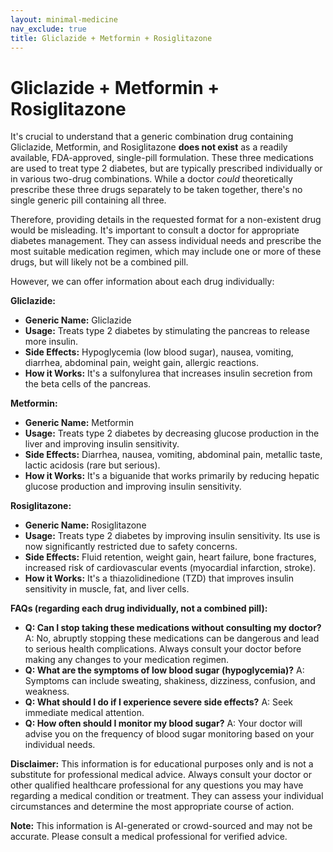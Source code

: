 ```yaml
---
layout: minimal-medicine
nav_exclude: true
title: Gliclazide + Metformin + Rosiglitazone
---
```


# Gliclazide + Metformin + Rosiglitazone

It's crucial to understand that a generic combination drug containing Gliclazide, Metformin, and Rosiglitazone **does not exist** as a readily available, FDA-approved, single-pill formulation.  These three medications are used to treat type 2 diabetes, but are typically prescribed individually or in various two-drug combinations.  While a doctor *could* theoretically prescribe these three drugs separately to be taken together, there's no single generic pill containing all three.

Therefore, providing details in the requested format for a non-existent drug would be misleading.  It's important to consult a doctor for appropriate diabetes management.  They can assess individual needs and prescribe the most suitable medication regimen, which may include one or more of these drugs, but will likely not be a combined pill.

However, we can offer information about each drug individually:

**Gliclazide:**

* **Generic Name:** Gliclazide
* **Usage:**  Treats type 2 diabetes by stimulating the pancreas to release more insulin.
* **Side Effects:** Hypoglycemia (low blood sugar), nausea, vomiting, diarrhea, abdominal pain, weight gain, allergic reactions.
* **How it Works:**  It's a sulfonylurea that increases insulin secretion from the beta cells of the pancreas.

**Metformin:**

* **Generic Name:** Metformin
* **Usage:** Treats type 2 diabetes by decreasing glucose production in the liver and improving insulin sensitivity.
* **Side Effects:** Diarrhea, nausea, vomiting, abdominal pain, metallic taste, lactic acidosis (rare but serious).
* **How it Works:** It's a biguanide that works primarily by reducing hepatic glucose production and improving insulin sensitivity.

**Rosiglitazone:**

* **Generic Name:** Rosiglitazone
* **Usage:** Treats type 2 diabetes by improving insulin sensitivity.  Its use is now significantly restricted due to safety concerns.
* **Side Effects:**  Fluid retention, weight gain, heart failure, bone fractures, increased risk of cardiovascular events (myocardial infarction, stroke).
* **How it Works:** It's a thiazolidinedione (TZD) that improves insulin sensitivity in muscle, fat, and liver cells.


**FAQs (regarding each drug individually, not a combined pill):**

* **Q:  Can I stop taking these medications without consulting my doctor?**  A: No, abruptly stopping these medications can be dangerous and lead to serious health complications. Always consult your doctor before making any changes to your medication regimen.
* **Q: What are the symptoms of low blood sugar (hypoglycemia)?** A: Symptoms can include sweating, shakiness, dizziness, confusion, and weakness.
* **Q: What should I do if I experience severe side effects?** A: Seek immediate medical attention.
* **Q:  How often should I monitor my blood sugar?** A:  Your doctor will advise you on the frequency of blood sugar monitoring based on your individual needs.

**Disclaimer:** This information is for educational purposes only and is not a substitute for professional medical advice.  Always consult your doctor or other qualified healthcare professional for any questions you may have regarding a medical condition or treatment.  They can assess your individual circumstances and determine the most appropriate course of action.


**Note:** This information is AI-generated or crowd-sourced and may not be accurate. Please consult a medical professional for verified advice.
